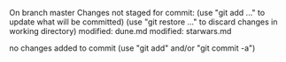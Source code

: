 On branch master
Changes not staged for commit:
  (use "git add <file>..." to update what will be committed)
  (use "git restore <file>..." to discard changes in working directory)
	modified:   dune.md
	modified:   starwars.md

no changes added to commit (use "git add" and/or "git commit -a")
